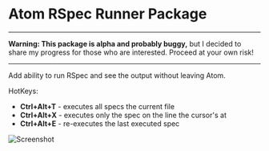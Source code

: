 # Atom RSpec Runner Package

----

**Warning: This package is alpha and probably buggy,** but I decided to share
my progress for those who are interested. Proceed at your own risk!

-----

Add ability to run RSpec and see the output without leaving Atom.

HotKeys:

- __Ctrl+Alt+T__ - executes all specs the current file
- __Ctrl+Alt+X__ - executes only the spec on the line the cursor's at
- __Ctrl+Alt+E__ - re-executes the last executed spec

![Screenshot](http://cl.ly/image/2G2B3M2g3l3k/stats_collector_spec.rb%20-%20-Users-fcoury-Projects-crm_bliss.png)
